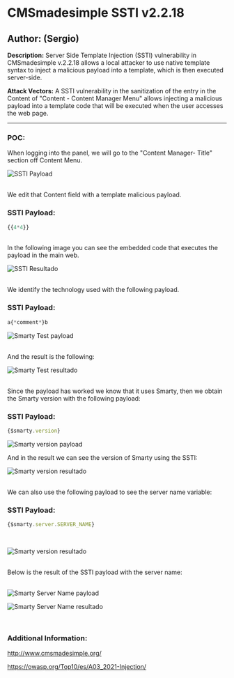 # CMSmadesimple SSTI v2.2.18

## Author: (Sergio)

**Description:** Server Side Template Injection (SSTI) vulnerability in CMSmadesimple v.2.2.18 allows a local attacker to use native template syntax to inject a malicious payload into a template, which is then executed server-side.

**Attack Vectors:** A SSTI vulnerability in the sanitization of the entry in the Content of "Content - Content Manager Menu" allows injecting  a malicious payload into a template code that will be executed when the user accesses the web page.

---

### POC:


When logging into the panel, we will go to the "Content Manager- Title" section off Content Menu.

![SSTI Payload](https://github.com/sromanhu/CMSmadesimple-SSTI--Content/assets/87250597/f1b5d449-6483-4719-86c1-d2602668b4b8)





<br>
We edit that Content field with a template malicious payload.


### SSTI Payload:

```js
{{4*4}}
```

<br>
In the following image you can see the embedded code that executes the payload in the main web.

![SSTI Resultado](https://github.com/sromanhu/CMSmadesimple-SSTI--Content/assets/87250597/b4e2af09-190c-486a-81c4-a3f0eb477762)





<br>
We identify the technology used with the following payload.


### SSTI Payload:

```js
a{*comment*}b
```

![Smarty Test payload](https://github.com/sromanhu/CMSmadesimple-SSTI--Content/assets/87250597/463e36fc-830d-4fb7-ac21-49e78ad86e68)



<br>
And the result is the following:


![Smarty Test resultado](https://github.com/sromanhu/CMSmadesimple-SSTI--Content/assets/87250597/343f36c5-be62-4dc3-99a8-32df3c0d0241)



<br>
Since the payload has worked we know that it uses Smarty, then we obtain the Smarty version with the following payload:

### SSTI Payload:

```js
{$smarty.version}
```

![Smarty version payload](https://github.com/sromanhu/CMSmadesimple-SSTI--Content/assets/87250597/51c3ff82-1251-45ab-9acc-5469ead3a8d5)




And in the result we can see the version of Smarty using the SSTI:

![Smarty version resultado](https://github.com/sromanhu/CMSmadesimple-SSTI--Content/assets/87250597/c80e1ee2-d5f2-4a28-be77-ba90a7600c8e)

<br>
We can also use the following payload to see the server name variable:

### SSTI Payload:

```js
{$smarty.server.SERVER_NAME}
```

</br>

![Smarty version resultado](https://github.com/sromanhu/CMSmadesimple-SSTI--Content/assets/87250597/742be017-6d26-4ae2-a805-09ecc5bfb246)



<br>
Below is the result of the SSTI payload with the server name:
<br>
</br>

![Smarty Server Name payload](https://github.com/sromanhu/CMSmadesimple-SSTI--Content/assets/87250597/59b74cb7-43c1-4e58-9b83-6783aed24008)



![Smarty Server Name resultado](https://github.com/sromanhu/CMSmadesimple-SSTI--Content/assets/87250597/7a5492bd-078b-4191-b2f7-fd7ac50f230e)





</br>

### Additional Information:
http://www.cmsmadesimple.org/

https://owasp.org/Top10/es/A03_2021-Injection/
